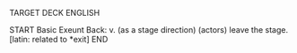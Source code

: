 TARGET DECK
ENGLISH

START
Basic
Exeunt
Back: v. (as a stage direction) (actors) leave the stage. [latin: related to *exit]
END
